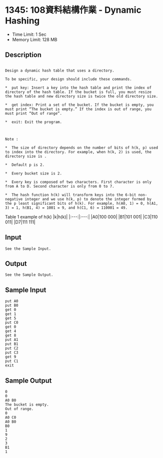 # 1345: 108資料結構作業 - Dynamic Hashing

* Time Limit: 1 Sec
* Memory Limit: 128 MB

## Description

``` text

Design a dynamic hash table that uses a directory.

To be specific, your design should include these commands.

*  put key: Insert a key into the hash table and print the index of directory of the hash table. If the bucket is full, you must resize the hash table and new directory size is twice the old directory size.

*  get index: Print a set of the bucket. If the bucket is empty, you must print “The bucket is empty.” If the index is out of range, you must print “Out of range”.

*  exit: Exit the program.

 

Note :

*  The size of directory depends on the number of bits of h(k, p) used to index into the directory. For example, when h(k, 2) is used, the directory size is .

*  Default p is 2.

*  Every bucket size is 2.

*  Every key is composed of two characters. First character is only from A to D. Second character is only from 0 to 7.

*  The hash function h(k) will transform keys into the 6-bit non-negative integer and we use h(k, p) to denote the integer formed by the p least significant bits of h(k). For example, h(A0, 1) = 0, h(A1, 3) = 1, h(B1, 4) = 1001 = 9, and h(C1, 6) = 110001 = 49.
```

Table 1 example of h(k)
|k|h(k)|
|:---:|:---:|
|A0|100 000|
|B1|101 001|
|C3|110 011|
|D7|111 111|

## Input

``` text
See the Sample Input.
```

## Output

``` text
See the Sample Output.
```

## Sample Input

``` text
put A0
put B0
get 0
get 1
get 5
put C0
get 0
get 4
get 8
put A1
put B1
put C2
put C3
get 9
put C1
exit
```

## Sample Output

``` text
0
0
A0 B0
The bucket is empty.
Out of range.
0
A0 C0
A0 B0
B0
1
9
2
3
B1
1
```
